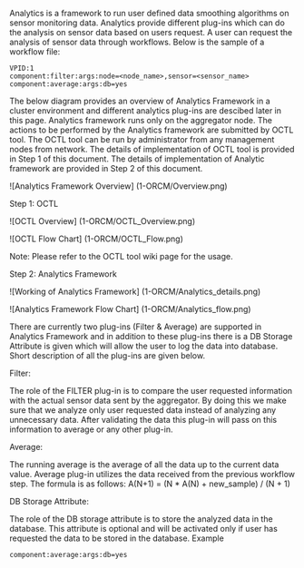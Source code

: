 Analytics is a framework to run user defined data smoothing algorithms on sensor monitoring data. Analytics provide different plug-ins which can do the analysis on sensor data based on users request. A user can request the analysis of sensor data through workflows. Below is the sample of a workflow file:

	VPID:1
	component:filter:args:node=<node_name>,sensor=<sensor_name>
	component:average:args:db=yes

The below diagram provides an overview of Analytics Framework in a cluster environment and different analytics plug-ins are descibed later in this page.
Analytics framework runs only on the aggregator node. The actions to be performed by the Analytics framework are submitted by OCTL tool. The OCTL tool can be run by administrator from any management nodes from network. The details of implementation of OCTL tool is provided in Step 1 of this document. The details of implementation of Analytic framework are provided in Step 2 of this document.

![Analytics Framework Overview] (1-ORCM/Overview.png)

Step 1: OCTL

![OCTL Overview] (1-ORCM/OCTL_Overview.png)

![OCTL Flow Chart] (1-ORCM/OCTL_Flow.png)

Note: Please refer to the OCTL tool wiki page for the usage.

Step 2: Analytics Framework

![Working of Analytics Framework] (1-ORCM/Analytics_details.png)

![Analytics Framework Flow Chart] (1-ORCM/Analytics_flow.png)

There are currently two plug-ins (Filter & Average) are supported in Analytics Framework and in addition to these plug-ins there is a DB Storage Attribute is given which will allow the user to log the data into database. Short description of all the plug-ins are given below.

Filter:

The role of the FILTER plug-in is to compare the user requested information with the actual sensor data sent by the aggregator. By doing this we make sure that we analyze only user requested data instead of analyzing any unnecessary data. After validating the data this plug-in will pass on this information to average or any other plug-in.

Average:

The running average is the average of all the data up to the current data value. Average plug-in utilizes the data received from the previous workflow step. The formula is as follows:
	A(N+1) = (N * A(N) + new_sample) / (N + 1)

DB Storage Attribute:

The role of the DB storage attribute is to store the analyzed data in the database. This attribute is optional and will be activated only if user has requested the data to be stored in the database.
Example

	component:average:args:db=yes

